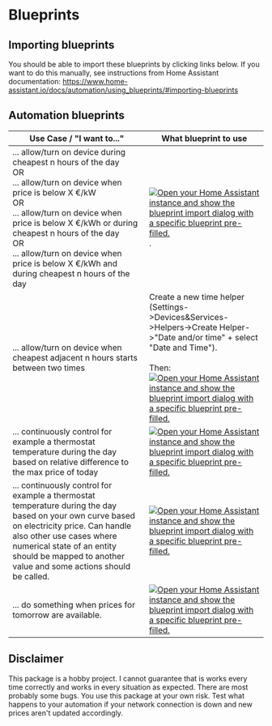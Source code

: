 # Blueprints

## Importing blueprints
You should be able to import these blueprints by clicking links below. If you want to do this manually, see instructions from Home Assistant documentation: https://www.home-assistant.io/docs/automation/using_blueprints/#importing-blueprints

## Automation blueprints

| Use Case / "I want to..."| What blueprint to use |
| --- | --- |
| ... allow/turn on device during cheapest n hours of the day <br> OR <br> ... allow/turn on device when price is below X €/kW <br> OR <br> ... allow/turn on device when price is below X €/kWh or during cheapest n hours of the day <br> OR <br> ... allow/turn on device when price is below X €/kWh and during cheapest n hours of the day | [![Open your Home Assistant instance and show the blueprint import dialog with a specific blueprint pre-filled.](https://my.home-assistant.io/badges/blueprint_import.svg)](https://my.home-assistant.io/redirect/blueprint_import/?blueprint_url=https%3A%2F%2Fgithub.com%2FT3m3z%2Fspotprices2ha%2Fblob%2Fmain%2Fblueprints%2Fautomation%2Fshf-spotprices2ha%2Frank-automation.yaml) . |
| ... allow/turn on device when cheapest adjacent n hours starts between two times  | Create a new time helper (Settings->Devices&Services->Helpers->Create Helper->"Date and/or time" + select "Date and Time"). <br><br> Then:<br> [![Open your Home Assistant instance and show the blueprint import dialog with a specific blueprint pre-filled.](https://my.home-assistant.io/badges/blueprint_import.svg)](https://my.home-assistant.io/redirect/blueprint_import/?blueprint_url=https%3A%2F%2Fgithub.com%2FT3m3z%2Fspotprices2ha%2Fblob%2Fmain%2Fblueprints%2Fautomation%2Fshf-spotprices2ha%2Fcheapest-period.yaml)  |
| ... continuously control for example a thermostat temperature during the day based on relative difference to the max price of today | [![Open your Home Assistant instance and show the blueprint import dialog with a specific blueprint pre-filled.](https://my.home-assistant.io/badges/blueprint_import.svg)](https://my.home-assistant.io/redirect/blueprint_import/?blueprint_url=https%3A%2F%2Fgithub.com%2FT3m3z%2Fspotprices2ha%2Fblob%2Fmain%2Fblueprints%2Fautomation%2Fshf-spotprices2ha%2Fcontinuous-control.yaml) |
| ... continuously control for example a thermostat temperature during the day based on your own curve based on electricity price. Can handle also other use cases where numerical state of an entity should be mapped to another value and some actions should be called. |[![Open your Home Assistant instance and show the blueprint import dialog with a specific blueprint pre-filled.](https://my.home-assistant.io/badges/blueprint_import.svg)](https://my.home-assistant.io/redirect/blueprint_import/?blueprint_url=https%3A%2F%2Fgithub.com%2FT3m3z%2Fspotprices2ha%2Fblob%2Fmain%2Fblueprints%2Fautomation%2Fshf-spotprices2ha%2Fmap-value.yaml) |
| ... do something when prices for tomorrow are available. |[![Open your Home Assistant instance and show the blueprint import dialog with a specific blueprint pre-filled.](https://my.home-assistant.io/badges/blueprint_import.svg)](https://my.home-assistant.io/redirect/blueprint_import/?blueprint_url=https%3A%2F%2Fgithub.com%2FT3m3z%2Fspotprices2ha%2Fblob%2Fmain%2Fblueprints%2Fautomation%2Fshf-spotprices2ha%2Fnew-data-availabel.yaml) |

## Disclaimer

This package is a hobby project. I cannot guarantee that is works every time correctly and works in every situation as expected. There are most probably some bugs. You use this package at your own risk. Test what happens to your automation if your network connection is down and new prices aren't updated accordingly.
